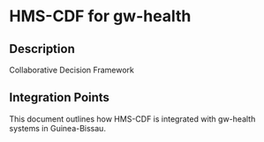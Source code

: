 # HMS-CDF for gw-health

## Description

Collaborative Decision Framework

## Integration Points

This document outlines how HMS-CDF is integrated with gw-health systems in Guinea-Bissau.
